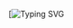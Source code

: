 

[![Typing SVG](https://readme-typing-svg.herokuapp.com/?lines=Welcome+To+My+Profile.+Hey+My+name+is+Joel+Boban.+I+am+a+student.+I+am+interested+but+a+starting+noob.+Learning+python.+Happy+to+see+you+here+🤗)

</p>






